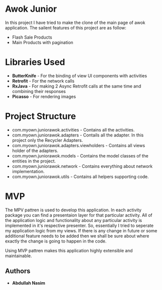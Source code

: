 # Awok Junior

In this project I have tried to make the clone of the main page of awok application. The sailent features of this project are as follow:

- Flash Sale Products
- Main Products with pagination 

# Libraries Used

- **ButterKnife** - For the binding of view UI components with activities
- **Retrofit** - For the network calls
- **RxJava** - For making 2 Async Retrofit calls at the same time and combining their responses
- **Picasso** - For rendering images

# Project Structure

- com.myown.juniorawok.activities - Contains all the activities.
- com.myown.juniorawok.adapters - Contails all the adapter. In this project only the Recycler Adapters.
- com.myown.juniorawok.adapters.viewholders - Contains all views holder of the adapters.
- com.myown.juniorawok.models - Contains the model classes of the entities in the project.
- com.myown.juniorawok.network - Contains everything about network implementation.
- com.myown.juniorawok.utils - Contains all helpers supporting code.

# MVP

The MPV pattren is used to develop this application. In each activity package you can find a presentaion layer for that particular activity. All of the application logic and functionality about any particular activity is implemented in it's respective presenter. So, essentially I tried to seperate my application logic from my views. If there is any change in future or some additional feature needs to be added then we shall be sure about where exactly the change is going to happen in the code.

Using MVP pattren makes this application highly extensible and maintainable.

## Authors

* **Abdullah Nasim**

